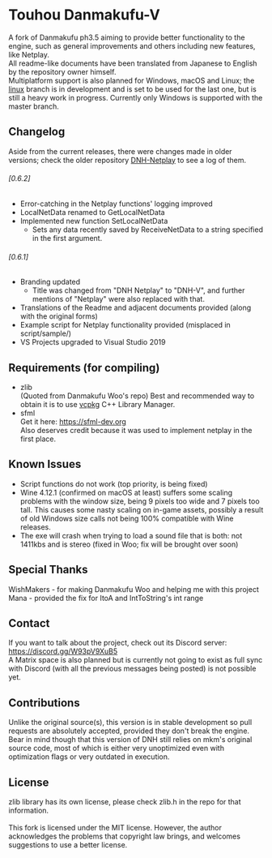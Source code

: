# Touhou Danmakufu-V
A fork of Danmakufu ph3.5 aiming to provide better functionality to the engine, such as general improvements and others including new features, like Netplay.<br>
All readme-like documents have been translated from Japanese to English by the repository owner himself.<br>
Multiplatform support is also planned for Windows, macOS and Linux; the [linux](https://github.com/gmestanley/DNH-V/tree/linux/) branch is in development and is set to be used for the last one, but is still a heavy work in progress. Currently only Windows is supported with the master branch.

## Changelog
Aside from the current releases, there were changes made in older versions; check the older repository [DNH-Netplay](https://github.com/gmestanley/DNH-Netplay) to see a log of them.

###### [0.6.2]
 * Error-catching in the Netplay functions' logging improved
 * LocalNetData renamed to GetLocalNetData
 * Implemented new function SetLocalNetData
    - Sets any data recently saved by ReceiveNetData to a string specified in the first argument.

###### [0.6.1]
 * Branding updated
 	- Title was changed from "DNH Netplay" to "DNH-V", and further mentions of "Netplay" were also replaced with that.
 * Translations of the Readme and adjacent documents provided (along with the original forms)
 * Example script for Netplay functionality provided (misplaced in script/sample/)
 * VS Projects upgraded to Visual Studio 2019

## Requirements (for compiling)
 * zlib
</br>(Quoted from Danmakufu Woo's repo) Best and recommended way to obtain it is to use [vcpkg](https://github.com/Microsoft/vcpkg) C++ Library Manager.
 * sfml
</br>Get it here: https://sfml-dev.org
</br>Also deserves credit because it was used to implement netplay in the first place.

## Known Issues
 * Script functions do not work (top priority, is being fixed)
 * Wine 4.12.1 (confirmed on macOS at least) suffers some scaling problems with the window size, being 9 pixels too wide and 7 pixels too tall.  This causes some nasty scaling on in-game assets, possibly a result of old Windows size calls not being 100% compatible with Wine releases.
 * The exe will crash when trying to load a sound file that is both: not 1411kbs and is stereo (fixed in Woo; fix will be brought over soon)

## Special Thanks
WishMakers - for making Danmakufu Woo and helping me with this project<br>
Mana - provided the fix for ItoA and IntToString's int range

## Contact
If you want to talk about the project, check out its Discord server: https://discord.gg/W93pV9XuB5<br>
A Matrix space is also planned but is currently not going to exist as full sync with Discord (with all the previous messages being posted) is not possible yet.

## Contributions
Unlike the original source(s), this version is in stable development so pull requests are absolutely accepted, provided they don't break the engine. Bear in mind though that this version of DNH still relies on mkm's original source code, most of which is either very unoptimized even with optimization flags or very outdated in execution.

## License
zlib library has its own license, please check zlib.h in the repo for that information.</br></br>
This fork is licensed under the MIT license. However, the author acknowledges the problems that copyright law brings, and welcomes suggestions to use a better license.
